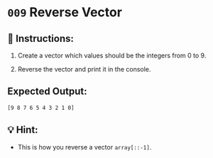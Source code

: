 # `009` Reverse Vector

## 📝 Instructions:

1. Create a vector which values should be the integers from 0 to 9.

2. Reverse the vector and print it in the console.

## Expected Output:

```bash
[9 8 7 6 5 4 3 2 1 0]
```

## 💡 Hint:

+ This is how you reverse a vector `array[::-1]`.